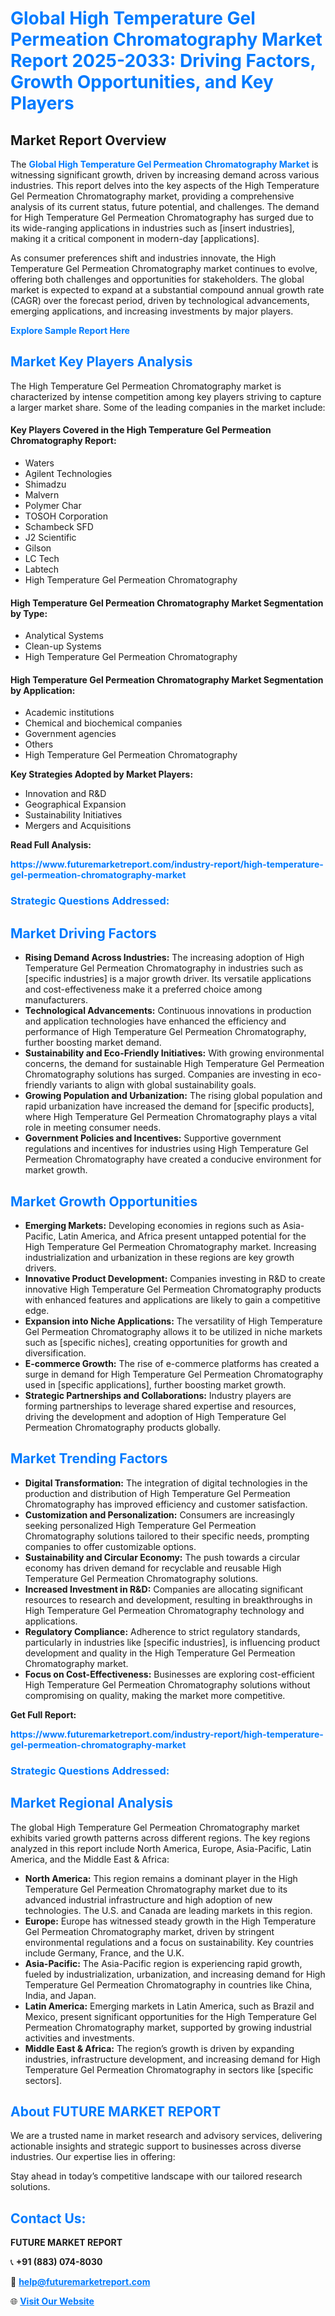 <h1 style="color: #007BFF;">Global High Temperature Gel Permeation Chromatography Market Report 2025-2033: Driving Factors, Growth Opportunities, and Key Players</h1>

<section id="overview">
<h2>Market Report Overview</h2>
<p>The <a href="https://www.futuremarketreport.com/industry-report/high-temperature-gel-permeation-chromatography-market" style="color: #007BFF; text-decoration: none;"><strong>Global High Temperature Gel Permeation Chromatography Market</strong></a> is witnessing significant growth, driven by increasing demand across various industries. This report delves into the key aspects of the High Temperature Gel Permeation Chromatography market, providing a comprehensive analysis of its current status, future potential, and challenges. The demand for High Temperature Gel Permeation Chromatography has surged due to its wide-ranging applications in industries such as [insert industries], making it a critical component in modern-day [applications].</p>
<p>As consumer preferences shift and industries innovate, the High Temperature Gel Permeation Chromatography market continues to evolve, offering both challenges and opportunities for stakeholders. The global market is expected to expand at a substantial compound annual growth rate (CAGR) over the forecast period, driven by technological advancements, emerging applications, and increasing investments by major players.</p>
</section>

<section id="overview">
<p><a href="https://www.futuremarketreport.com/request-sample/reportId=110389" style="color: #007BFF; text-decoration: none;"><strong>Explore Sample Report Here</strong></a></p>
</section>

<section id="key-players">
<h2 style="color: #007BFF;">Market Key Players Analysis</h2>
<p>The High Temperature Gel Permeation Chromatography market is characterized by intense competition among key players striving to capture a larger market share. Some of the leading companies in the market include:</p>
<h4>Key Players Covered in the High Temperature Gel Permeation Chromatography Report:</h4>
<ul><li>Waters</li><li>Agilent Technologies</li><li>Shimadzu</li><li>Malvern</li><li>Polymer Char</li><li>TOSOH Corporation</li><li>Schambeck SFD</li><li>J2 Scientific</li><li>Gilson</li><li>LC Tech</li><li>Labtech</li><li>High Temperature Gel Permeation Chromatography</li></ul>
<h4>High Temperature Gel Permeation Chromatography Market Segmentation by Type:</h4>
<ul><li>Analytical Systems</li><li>Clean-up Systems</li><li>High Temperature Gel Permeation Chromatography</li></ul>

<h4>High Temperature Gel Permeation Chromatography Market Segmentation by Application:</h4>
<ul><li>Academic institutions</li><li>Chemical and biochemical companies</li><li>Government agencies</li><li>Others</li><li>High Temperature Gel Permeation Chromatography</li></ul>
<p><strong>Key Strategies Adopted by Market Players:</strong></p>
<ul>
<li>Innovation and R&D</li>
<li>Geographical Expansion</li>
<li>Sustainability Initiatives</li>
<li>Mergers and Acquisitions</li>
</ul>
</section>

<section>
<p><strong>Read Full Analysis: </strong></p><a href="https://www.futuremarketreport.com/industry-report/high-temperature-gel-permeation-chromatography-market" style="color: #007BFF; text-decoration: none;"><strong>https://www.futuremarketreport.com/industry-report/high-temperature-gel-permeation-chromatography-market</strong></a>
<h3 style="color: #007BFF;">Strategic Questions Addressed:</h3>
</section>

<section id="driving-factors">
<h2 style="color: #007BFF;">Market Driving Factors</h2>
<ul>
<li><strong>Rising Demand Across Industries:</strong> The increasing adoption of High Temperature Gel Permeation Chromatography in industries such as [specific industries] is a major growth driver. Its versatile applications and cost-effectiveness make it a preferred choice among manufacturers.</li>
<li><strong>Technological Advancements:</strong> Continuous innovations in production and application technologies have enhanced the efficiency and performance of High Temperature Gel Permeation Chromatography, further boosting market demand.</li>
<li><strong>Sustainability and Eco-Friendly Initiatives:</strong> With growing environmental concerns, the demand for sustainable High Temperature Gel Permeation Chromatography solutions has surged. Companies are investing in eco-friendly variants to align with global sustainability goals.</li>
<li><strong>Growing Population and Urbanization:</strong> The rising global population and rapid urbanization have increased the demand for [specific products], where High Temperature Gel Permeation Chromatography plays a vital role in meeting consumer needs.</li>
<li><strong>Government Policies and Incentives:</strong> Supportive government regulations and incentives for industries using High Temperature Gel Permeation Chromatography have created a conducive environment for market growth.</li>
</ul>
</section>

<section id="growth-opportunities">
<h2 style="color: #007BFF;">Market Growth Opportunities</h2>
<ul>
<li><strong>Emerging Markets:</strong> Developing economies in regions such as Asia-Pacific, Latin America, and Africa present untapped potential for the High Temperature Gel Permeation Chromatography market. Increasing industrialization and urbanization in these regions are key growth drivers.</li>
<li><strong>Innovative Product Development:</strong> Companies investing in R&D to create innovative High Temperature Gel Permeation Chromatography products with enhanced features and applications are likely to gain a competitive edge.</li>
<li><strong>Expansion into Niche Applications:</strong> The versatility of High Temperature Gel Permeation Chromatography allows it to be utilized in niche markets such as [specific niches], creating opportunities for growth and diversification.</li>
<li><strong>E-commerce Growth:</strong> The rise of e-commerce platforms has created a surge in demand for High Temperature Gel Permeation Chromatography used in [specific applications], further boosting market growth.</li>
<li><strong>Strategic Partnerships and Collaborations:</strong> Industry players are forming partnerships to leverage shared expertise and resources, driving the development and adoption of High Temperature Gel Permeation Chromatography products globally.</li>
</ul>
</section>

<section id="trending-factors">
<h2 style="color: #007BFF;">Market Trending Factors</h2>
<ul>
<li><strong>Digital Transformation:</strong> The integration of digital technologies in the production and distribution of High Temperature Gel Permeation Chromatography has improved efficiency and customer satisfaction.</li>
<li><strong>Customization and Personalization:</strong> Consumers are increasingly seeking personalized High Temperature Gel Permeation Chromatography solutions tailored to their specific needs, prompting companies to offer customizable options.</li>
<li><strong>Sustainability and Circular Economy:</strong> The push towards a circular economy has driven demand for recyclable and reusable High Temperature Gel Permeation Chromatography solutions.</li>
<li><strong>Increased Investment in R&D:</strong> Companies are allocating significant resources to research and development, resulting in breakthroughs in High Temperature Gel Permeation Chromatography technology and applications.</li>
<li><strong>Regulatory Compliance:</strong> Adherence to strict regulatory standards, particularly in industries like [specific industries], is influencing product development and quality in the High Temperature Gel Permeation Chromatography market.</li>
<li><strong>Focus on Cost-Effectiveness:</strong> Businesses are exploring cost-efficient High Temperature Gel Permeation Chromatography solutions without compromising on quality, making the market more competitive.</li>
</ul>
</section>

<section>
<p><strong>Get Full Report: </strong></p><a href="https://www.futuremarketreport.com/industry-report/high-temperature-gel-permeation-chromatography-market" style="color: #007BFF; text-decoration: none;"><strong>https://www.futuremarketreport.com/industry-report/high-temperature-gel-permeation-chromatography-market</strong></a>
<h3 style="color: #007BFF;">Strategic Questions Addressed:</h3>
</section>


<section id="regional-analysis">
<h2 style="color: #007BFF;">Market Regional Analysis</h2>
<p>The global High Temperature Gel Permeation Chromatography market exhibits varied growth patterns across different regions. The key regions analyzed in this report include North America, Europe, Asia-Pacific, Latin America, and the Middle East & Africa:</p>
<ul>
<li><strong>North America:</strong> This region remains a dominant player in the High Temperature Gel Permeation Chromatography market due to its advanced industrial infrastructure and high adoption of new technologies. The U.S. and Canada are leading markets in this region.</li>
<li><strong>Europe:</strong> Europe has witnessed steady growth in the High Temperature Gel Permeation Chromatography market, driven by stringent environmental regulations and a focus on sustainability. Key countries include Germany, France, and the U.K.</li>
<li><strong>Asia-Pacific:</strong> The Asia-Pacific region is experiencing rapid growth, fueled by industrialization, urbanization, and increasing demand for High Temperature Gel Permeation Chromatography in countries like China, India, and Japan.</li>
<li><strong>Latin America:</strong> Emerging markets in Latin America, such as Brazil and Mexico, present significant opportunities for the High Temperature Gel Permeation Chromatography market, supported by growing industrial activities and investments.</li>
<li><strong>Middle East & Africa:</strong> The region’s growth is driven by expanding industries, infrastructure development, and increasing demand for High Temperature Gel Permeation Chromatography in sectors like [specific sectors].</li>
</ul>
</section>

<footer>
<h2 style="color: #007BFF;">About FUTURE MARKET REPORT</h2>
<p>We are a trusted name in market research and advisory services, delivering actionable insights and strategic support to businesses across diverse industries. Our expertise lies in offering:</p>

<p>Stay ahead in today’s competitive landscape with our tailored research solutions.</p>

<h2 style="color: #007BFF;">Contact Us:</h2>
<p><strong>FUTURE MARKET REPORT</strong></p>
<p>📞 <strong>+91 (883) 074-8030</strong></p>
<p>📧 <strong><a href="mailto:help@futuremarketreport.com" style="color: #007BFF;">help@futuremarketreport.com</a></strong></p>
<p>🌐 <strong><a href="https://www.futuremarketreport.com/" style="color: #007BFF;">Visit Our Website</a></strong></p>
</footer>